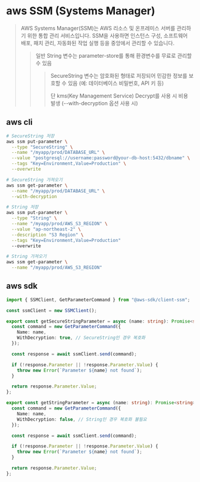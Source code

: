# aws SSM (Systems Manager)

> AWS Systems Manager(SSM)는 AWS 리소스 및 온프레미스 서버를 관리하기 위한 통합 관리 서비스입니다. SSM을 사용하면 인스턴스 구성, 소프트웨어 배포, 패치 관리, 자동화된 작업 실행 등을 중앙에서 관리할 수 있습니다.
>
> > 일반 String 변수는 parameter-store를 통해 환경변수를 무료로 관리할 수 있음
> >
> > > SecureString 변수는 암호화된 형태로 저장되어 민감한 정보를 보호할 수 있음 (예: 데이터베이스 비밀번호, API 키 등)
> > >
> > > 단 kms(Key Management Service) Decrypt를 사용 시 비용 발생 (--with-decryption 옵션 사용 시)

## aws cli

```sh
# SecureString 저장
aws ssm put-parameter \
  --type "SecureString" \
  --name "/myapp/prod/DATABASE_URL" \
  --value "postgresql://username:password@your-db-host:5432/dbname" \
  --tags "Key=Environment,Value=Production" \
  --overwrite

# SecureString 가져오기
aws ssm get-parameter \
  --name "/myapp/prod/DATABASE_URL" \
  --with-decryption

# String 저장
aws ssm put-parameter \
  --type "String" \
  --name "/myapp/prod/AWS_S3_REGION" \
  --value "ap-northeast-2" \
  --description "S3 Region" \
  --tags "Key=Environment,Value=Production"
  --overwrite

# String 가져오기
aws ssm get-parameter \
  --name "/myapp/prod/AWS_S3_REGION"
```

## aws sdk

```ts
import { SSMClient, GetParameterCommand } from "@aws-sdk/client-ssm";

const ssmClient = new SSMClient();

export const getSecureStringParameter = async (name: string): Promise<string> => {
  const command = new GetParameterCommand({
    Name: name,
    WithDecryption: true, // SecureString인 경우 복호화
  });

  const response = await ssmClient.send(command);

  if (!response.Parameter || !response.Parameter.Value) {
    throw new Error(`Parameter ${name} not found`);
  }

  return response.Parameter.Value;
};

export const getStringParameter = async (name: string): Promise<string> => {
  const command = new GetParameterCommand({
    Name: name,
    WithDecryption: false, // String인 경우 복호화 불필요
  });

  const response = await ssmClient.send(command);

  if (!response.Parameter || !response.Parameter.Value) {
    throw new Error(`Parameter ${name} not found`);
  }

  return response.Parameter.Value;
};
```

